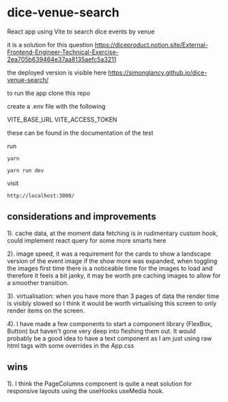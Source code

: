 # dice-venue-search

React app using Vite to search dice events by venue

it is a solution for this question https://diceproduct.notion.site/External-Frontend-Engineer-Technical-Exercise-2ea705b639464e37aa8135aefc5a3211

the deployed version is visible here https://simonglancy.github.io/dice-venue-search/

to run the app clone this repo

create a .env file with the following

VITE_BASE_URL
VITE_ACCESS_TOKEN

these can be found in the documentation of the test

run

`yarn`

`yarn run dev`

visit

`http://localhost:3000/`

## considerations and improvements

1). cache data, at the moment data fetching is in rudimentary custom hook, could implement react query for some more smarts here

2). image speed, it was a requirement for the cards to show a landscape version of the event image if the show more was expanded, when toggling the images first time there is a noticeable time for the images to load and therefore it feels a bit janky, it may be worth pre caching images to allow for a smoother transition.

3). virtualisation: when you have more than 3 pages of data the render time is visibly slowed so I think it would be worth virtualising this screen to only render items on the screen.

4). I have made a few components to start a component library (FlexBox, Button) but haven't gone very deep into fleshing them out. It would probably be a good idea to have a text component as I am just using raw html tags with some overrides in the App.css

## wins

1). I think the PageColumns component is quite a neat solution for responsive layouts using the useHooks useMedia hook.
